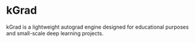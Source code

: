 # kGrad
kGrad is a lightweight autograd engine designed for educational purposes and small-scale deep learning projects.
